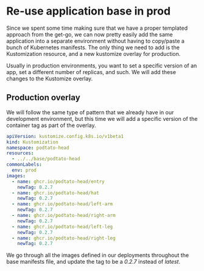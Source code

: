 # Re-use application base in prod

Since we spent some time making sure that we have a proper templated approach from the get-go, we can now pretty easily add the same application into a separate environment without having to copy/paste a bunch of Kubernetes manifests. The only thing we need to add is the Kustomization resource, and a new kustomize overlay for production.

Usually in production environments, you want to set a specific version of an app, set a different number of replicas, and such. We will add these changes to the Kustomize overlay.

## Production overlay

We will follow the same type of pattern that we already have in our development environment, but this time we will add a specific version of the container tag as part of the overlay.

``` yaml
apiVersion: kustomize.config.k8s.io/v1beta1
kind: Kustomization
namespace: podtato-head
resources:
  - ../../base/podtato-head
commonLabels:
  env: prod
images:
  - name: ghcr.io/podtato-head/entry
    newTag: 0.2.7
  - name: ghcr.io/podtato-head/hat
    newTag: 0.2.7
  - name: ghcr.io/podtato-head/left-arm
    newTag: 0.2.7
  - name: ghcr.io/podtato-head/right-arm
    newTag: 0.2.7
  - name: ghcr.io/podtato-head/left-leg
    newTag: 0.2.7
  - name: ghcr.io/podtato-head/right-leg
    newTag: 0.2.7
```

We go through all the images defined in our deployments throughout the base manifests file, and update the tag to be a _0.2.7_ instead of _latest_.
